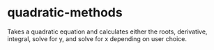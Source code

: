 # quadratic-methods
Takes a quadratic equation and calculates either the roots, derivative, integral, solve for y, and solve for x depending on user choice.

